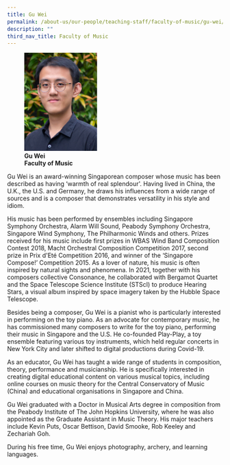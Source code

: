 ```yaml
---
title: Gu Wei
permalink: /about-us/our-people/teaching-staff/faculty-of-music/gu-wei/
description: ""
third_nav_title: Faculty of Music
---
```

<figure>
<img style="width:40%" src="/images/music_full_gu-wei.png">
<figcaption> <strong>Gu Wei<br>
Faculty of Music</strong>
</figcaption>
</figure>

Gu Wei is an award-winning Singaporean composer whose music has been described as having ‘warmth of real splendour'. Having lived in China, the U.K., the U.S. and Germany, he draws his influences from a wide range of sources and is a composer that demonstrates versatility in his style and idiom.

His music has been performed by ensembles including Singapore Symphony Orchestra, Alarm Will Sound, Peabody Symphony Orchestra, Singapore Wind Symphony, The Philharmonic Winds and others. Prizes received for his music include first prizes in WBAS Wind Band Composition Contest 2018, Macht Orchestral Composition Competition 2017, second prize in Prix d'Eté Competition 2016, and winner of the ‘Singapore Compose!’ Competition 2015. As a lover of nature, his music is often inspired by natural sights and phenomena. In 2021, together with his composers collective Consonance, he collaborated with Bergamot Quartet and the Space Telescope Science Institute (STScI) to produce Hearing Stars, a visual album inspired by space imagery taken by the Hubble Space Telescope.

Besides being a composer, Gu Wei is a pianist who is particularly interested in performing on the toy piano. As an advocate for contemporary music, he has commissioned many composers to write for the toy piano, performing their music in Singapore and the U.S. He co-founded Play-Play, a toy ensemble featuring various toy instruments, which held regular concerts in New York City and later shifted to digital productions during Covid-19.

As an educator, Gu Wei has taught a wide range of students in composition, theory, performance and musicianship. He is specifically interested in creating digital educational content on various musical topics, including online courses on music theory for the Central Conservatory of Music (China) and educational organisations in Singapore and China.

Gu Wei graduated with a Doctor in Musical Arts degree in composition from the Peabody Institute of The John Hopkins University, where he was also appointed as the Graduate Assistant in Music Theory. His major teachers include Kevin Puts, Oscar Bettison, David Smooke, Rob Keeley and Zechariah Goh.  
  
During his free time, Gu Wei enjoys photography, archery, and learning languages.
